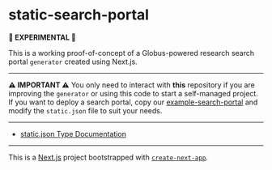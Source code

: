 # static-search-portal

**🧪 EXPERIMENTAL 🧪**

This is a working proof-of-concept of a Globus-powered research search portal `generator` created using Next.js.

---

**⚠️ IMPORTANT ⚠️** You only need to interact with **this** repository if you are improving the `generator` or using this code to start a self-managed project. If you want to deploy a search portal, copy our [example-search-portal](https://github.com/globus/example-search-portal) and modify the `static.json` file to suit your needs.

---

- [static.json Type Documentation](docs/modules.md#static)

---

This is a [Next.js](https://nextjs.org/) project bootstrapped with [`create-next-app`](https://github.com/vercel/next.js/tree/canary/packages/create-next-app).
